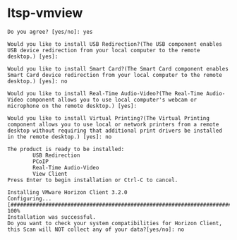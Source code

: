 # ltsp-vmview

    Do you agree? [yes/no]: yes
    
    Would you like to install USB Redirection?(The USB component enables
    USB device redirection from your local computer to the remote
    desktop.) [yes]:

    Would you like to install Smart Card?(The Smart Card component enables
    Smart Card device redirection from your local computer to the remote
    desktop.) [yes]: no

    Would you like to install Real-Time Audio-Video?(The Real-Time Audio-
    Video component allows you to use local computer's webcam or
    microphone on the remote desktop.) [yes]:

    Would you like to install Virtual Printing?(The Virtual Printing
    component allows you to use local or network printers from a remote
    desktop without requiring that additional print drivers be installed
    in the remote desktop.) [yes]: no

    The product is ready to be installed:
            USB Redirection
            PCoIP
            Real-Time Audio-Video
            View Client
    Press Enter to begin installation or Ctrl-C to cancel.
    
    Installing VMware Horizon Client 3.2.0
    Configuring...
    [######################################################################] 100%
    Installation was successful.
    Do you want to check your system compatibilities for Horizon Client,
    this Scan will NOT collect any of your data?[yes/no]: no
    
    

